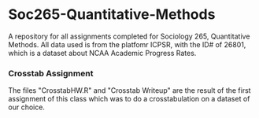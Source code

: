 # Soc265-Quantitative-Methods
A repository for all assignments completed for Sociology 265, Quantitative Methods. All data used is from the platfomr ICPSR, with the ID# of 26801, which is a dataset about NCAA Academic Progress Rates.

### Crosstab Assignment
The files "CrosstabHW.R" and "Crosstab Writeup" are the result of the first assignment of this class which was to do a crosstabulation on a dataset of our choice.
